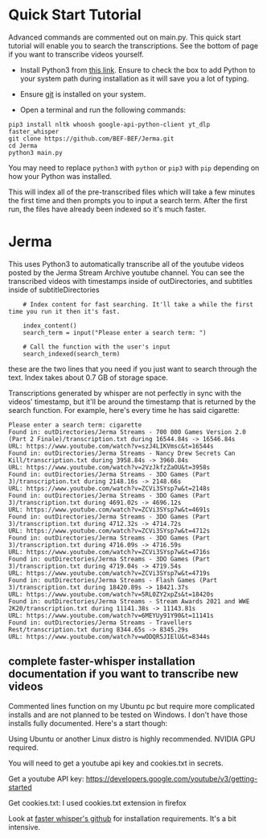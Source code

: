 # Quick Start Tutorial

Advanced commands are commented out on main.py. This quick start tutorial will enable you to search the transcriptions. See the bottom of page if you want to transcribe videos yourself.

- Install Python3 from [this link](https://www.python.org/downloads/release/python-3114/). Ensure to check the box to add Python to your system path during installation as it will save you a lot of typing.

- Ensure [git](https://git-scm.com/downloads) is installed on your system.

- Open a terminal and run the following commands:

```
pip3 install nltk whoosh google-api-python-client yt_dlp faster_whisper
git clone https://github.com/BEF-BEF/Jerma.git
cd Jerma
python3 main.py
```
You may need to replace `python3` with `python` or `pip3` with `pip` depending on how your Python was installed. 

This will index all of the pre-transcribed files which will take a few minutes the first time and then prompts you to input a search term. After the first run, the files have already been indexed so it's much faster.


# Jerma
This uses Python3 to automatically transcribe all of the youtube videos posted by the Jerma Stream Archive youtube channel.
You can see the transcribed videos with timestamps inside of outDirectories, and subtitles inside of subtitleDirectories


```
    # Index content for fast searching. It'll take a while the first time you run it then it's fast.
    
    index_content()
    search_term = input("Please enter a search term: ")

    # Call the function with the user's input
    search_indexed(search_term)
```

these are the two lines that you need if you just want to search through the text. Index takes about 0.7 GB of storage space.

Transcriptions generated by whisper are not perfectly in sync with the videos' timestamp, but it'll be around the timestamp that is returned by the search function. For example, here's every time he has said cigarette:


```
Please enter a search term: cigarette
Found in: outDirectories/Jerma Streams - 700 000 Games Version 2.0 (Part 2 Finale)/transcription.txt during 16544.84s -> 16546.84s
URL: https://www.youtube.com/watch?v=szJ4LIKVmsc&t=16544s
Found in: outDirectories/Jerma Streams - Nancy Drew Secrets Can Kill/transcription.txt during 3958.84s -> 3960.84s
URL: https://www.youtube.com/watch?v=2VzJkfzZaOU&t=3958s
Found in: outDirectories/Jerma Streams - 3DO Games (Part 3)/transcription.txt during 2148.16s -> 2148.66s
URL: https://www.youtube.com/watch?v=ZCVi3SYsp7w&t=2148s
Found in: outDirectories/Jerma Streams - 3DO Games (Part 3)/transcription.txt during 4691.02s -> 4696.12s
URL: https://www.youtube.com/watch?v=ZCVi3SYsp7w&t=4691s
Found in: outDirectories/Jerma Streams - 3DO Games (Part 3)/transcription.txt during 4712.32s -> 4714.72s
URL: https://www.youtube.com/watch?v=ZCVi3SYsp7w&t=4712s
Found in: outDirectories/Jerma Streams - 3DO Games (Part 3)/transcription.txt during 4716.09s -> 4716.59s
URL: https://www.youtube.com/watch?v=ZCVi3SYsp7w&t=4716s
Found in: outDirectories/Jerma Streams - 3DO Games (Part 3)/transcription.txt during 4719.04s -> 4719.54s
URL: https://www.youtube.com/watch?v=ZCVi3SYsp7w&t=4719s
Found in: outDirectories/Jerma Streams - Flash Games (Part 3)/transcription.txt during 18420.89s -> 18421.37s
URL: https://www.youtube.com/watch?v=5RL0ZY2xpZs&t=18420s
Found in: outDirectories/Jerma Streams - Stream Awards 2021 and WWE 2K20/transcription.txt during 11141.38s -> 11143.81s
URL: https://www.youtube.com/watch?v=6MEYUy91Y90&t=11141s
Found in: outDirectories/Jerma Streams - Travellers Rest/transcription.txt during 8344.65s -> 8345.29s
URL: https://www.youtube.com/watch?v=wODQR5JIElU&t=8344s
```

## complete faster-whisper installation documentation if you want to transcribe new videos

Commented lines function on my Ubuntu pc but require more complicated installs and are not planned to be tested on Windows. I don't have those installs fully documented. Here's a start though:

Using Ubuntu or another Linux distro is highly recommended. NVIDIA GPU required.

You will need to get a youtube api key and cookies.txt in secrets.

Get a youtube API key: https://developers.google.com/youtube/v3/getting-started

Get cookies.txt: I used cookies.txt extension in firefox

Look at [faster whisper's github](https://github.com/guillaumekln/faster-whisper) for installation requirements. It's a bit intensive.

